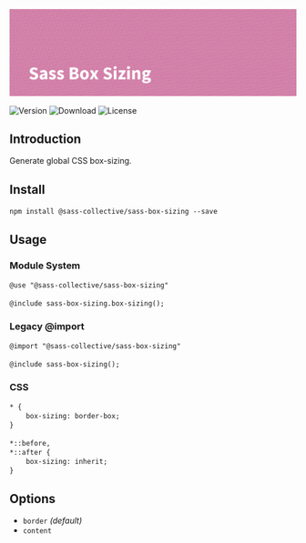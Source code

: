 ![Sass Box Sizing](.repo/banner.png)

![Version](https://flat.badgen.net/npm/v/@sass-collective/sass-box-sizing)
![Download](https://flat.badgen.net/npm/dt/@sass-collective/sass-box-sizing)
![License](https://flat.badgen.net/npm/license/@sass-collective/sass-box-sizing)

## Introduction

Generate global CSS box-sizing.

## Install

    npm install @sass-collective/sass-box-sizing --save

## Usage

### Module System

    @use "@sass-collective/sass-box-sizing"
    
    @include sass-box-sizing.box-sizing();
    
### Legacy @import

    @import "@sass-collective/sass-box-sizing"
    
    @include sass-box-sizing();
    
### CSS

    * {
        box-sizing: border-box;
    }
    
    *::before,
    *::after {
        box-sizing: inherit;
    }
    
## Options

* ``border`` _(default)_
* ``content``
